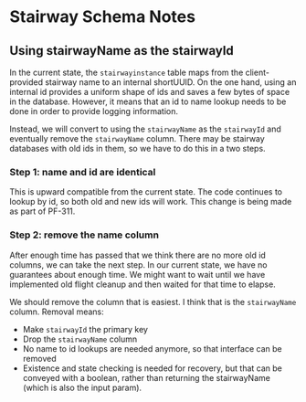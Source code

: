 
# Stairway Schema Notes

## Using stairwayName as the stairwayId
In the current state, the `stairwayinstance` table maps from the client-provided stairway name to
an internal shortUUID. On the one hand, using an internal id provides a uniform shape of ids
and saves a few bytes of space in the database. However,
it means that an id to name lookup needs to be done in order to provide logging information.

Instead, we will convert to using the `stairwayName` as the `stairwayId` and eventually remove
the `stairwayName` column. There may be stairway databases with old ids in them, so we have
to do this in a two steps.

### Step 1: name and id are identical
This is upward compatible from the current state. The code continues to lookup by id, so both
old and new ids will work. This change is being made as part of PF-311.

### Step 2: remove the name column
After enough time has passed that we think there are no more old id columns, we can take the next
step. In our current state, we have no guarantees about enough time. We might want to wait until we
have implemented old flight cleanup and then waited for that time to elapse.

We should remove the column that is easiest. I think that is the `stairwayName` column.
Removal means:
* Make `stairwayId` the primary key
* Drop the `stairwayName` column
* No name to id lookups are needed anymore, so that interface can be removed
* Existence and state checking is needed for recovery, but that can be conveyed with a
boolean, rather than returning the stairwayName (which is also the input param).
